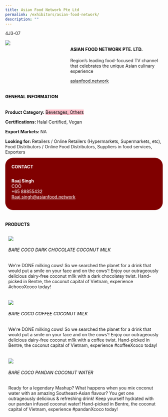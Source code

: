 ```yaml
---
title: Asian Food Network Pte Ltd
permalink: /exhibitors/asian-food-network/
description: ""
---
```

<head>
	<div class="flex-paragraph">
		<!--hi there! this is a comment and will provide you with instructional guides-->
		<!--insert booth number here!-->
		<p style="text-transform: uppercase">4J3-07</p></div>
			<div class="flex-container" style="display: flex; flex-wrap: wrap;">
				<!--insert DOWNLOAD link of company logo between the " marks!-->
			<div class="card sgds" style="flex: 1 1 40%; display: block;"><img src="https://drive.google.com/u/0/uc?id=1w3GmKldKHWoGVBdwcmbsqg9YJe2vd46A&export=download"></div>
	<div class="card-sgds" style="flex: 1 1 58%; display: block; margin-left: 3px">
		<h4 style="text-transform: uppercase; color: black;"><!--insert the exhibitor's name between the <b> tags here--><b>ASIAN FOOD NETWORK PTE. LTD.</b></h4><!--insert the exhibitor's description between the <p> tags here-->
		<p>Region’s leading food-focused TV channel that celebrates the unique Asian culinary experience</p>
		<!--insert the exhibitor's website link, making sure there is "https:// www." present please. make sure the entire https link goes in between the " marks-->
		<p><a href="https://asianfood.network" target="_blank"><!--insert the www website link here (no need for https)-->asianfood.network</a></p>
	</div>
</div>
</head>

<body>
	<h4 style="text-transform: uppercase; color: black;"><b>General Information</b></h4>
		<div class="flex-container" style="display: flex; flex-wrap: wrap;">
			<div class="card sgds" style="flex: 1 1 65%; display: block; align-self: stretch">
			<div class="flex-paragraph">
			<p><b>Product Category: </b><span style=" background-color: pink; border-radius: 10 px;"><!--insert the exhibitor's pdt cat between the <p> tags here-->Beverages, Others</span></p> 
				<p><b>Certifications: </b><!--insert all the exhibitor's certifications between the </b> and </p> here-->Halal Certified, Vegan</p>
			<p><b>Export Markets: </b><!--insert all the exhibitor's export markets between the </b> and </p> here-->NA</p>
			<p style="margin-bottom: 10px;"><b>Looking for: </b><!--insert all the exhibitor's potential business partners between the </b> and </p> here-->Retailers / Online Retailers (Hypermarkets, Supermarkets, etc), Food Distributors / Online Food Distributors, Suppliers in food services, Exporters</p>
			</div>
		</div>
		<div class="card sgds" style="flex: 1 1 35%; padding: 10px; display: block; background-color: maroon; border-radius: 25px; align-self: center;">
		<h4 style="color: white; margin-top: 10px; margin-left: 10px;">CONTACT</h4>
		<div class="flex-paragraph">
			<!--replace with exhibitor's: -->
			<p style="padding: 10px; color: white;"><b><!-- POC name-->Raaj Singh</b><br><!-- designation-->COO<br><!--contact number-->+65 88855432<br><!-- for linking purposes, insert their email after "mailto:"...--><a href="mailto:Raaj.singh@asianfood.network" style="color: white;"><!--...and also include the display email before </a> here-->Raaj.singh@asianfood.network</a></p>
		</div>
			</div>
		</div>
	<br>
		<h4 style="text-transform: uppercase; color: black;"><b>products</b></h4>
<div style="display: flex; flex-wrap: wrap;">
  <div class="card sgds" style="flex: 1 1 47%; margin: 10px; display: block;"><!--insert the exhibitor's DOWNLOAD image for product between the " marks here-->
	<div class="flex-image" style="display: block;"><img src="https://drive.google.com/u/0/uc?id=1y9RLpRxbC7hS0Bdf1eFX_NpxBNlXQpTV&export=download"></div>
	<div class="flex-paragraph">
		<h6 style="text-transform: uppercase; color: black;"><!--insert product name before </h6> and product description after <p>-->Bare Coco Dark Chocolate Coconut Milk</h6>
		<p>We're DONE milking cows!
So we searched the planet for a drink that would put a smile on your face and on the cows'!
Enjoy our outrageously delicious dairy-free coconut m!lk with a dark chocolatey twist. Hand-picked in Bentre, the coconut capital of Vietnam, experience #chocoXcoco today!</p></div>
	</div>
		<div class="card sgds" style="flex: 1 1 47%; margin: 10px; display: block;">
		<div class="flex-image" style="display: block;"><img src="https://drive.google.com/u/0/uc?id=1w4N0elWtG5RQSgDI1QqJU64J3bx_JIK8&export=download"></div>
	<div class="flex-paragraph">
		<h6 style="text-transform: uppercase; color: black;">Bare Coco Coffee Coconut Milk</h6>
		<p>We're DONE milking cows!
So we searched the planet for a drink that would put a smile on your face and on the cows'!
Enjoy our outrageously delicious dairy-free coconut m!lk with a coffee twist. Hand-picked in Bentre, the coconut capital of Vietnam, experience #coffeeXcoco today!</p></div>
	</div>
		<div class="card sgds" style="flex: 1 1 47%; margin: 10px; display: block;">
		<div class="flex-image" style="display: block;"><img src="https://drive.google.com/u/0/uc?id=15xzECN3LHTrMSI5PFqZGADt6NC-1Jk03&export=download"></div>
	<div class="flex-paragraph">
		<h6 style="text-transform: uppercase; color: black;">Bare Coco Pandan Coconut Water</h6>
		<p>Ready for a legendary Mashup?
What happens when you mix coconut water with an amazing Southeast-Asian flavour? You get one outrageously delicious & refreshing drink!
Keep yourself hydrated with our pandan infused coconut water! Hand-picked in Bentre, the coconut capital of Vietnam, experience #pandanXcoco today!</p></div>
		</div>
	<!--don't delete these 2 tags. double check how the layout looks on the right too and lemme know if there are any problems! thank u so much for ur hardwork!-->
	</div>
</body>